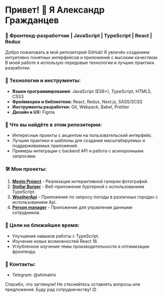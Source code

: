 # Привет! 👋 Я Александр Гражданцев

### 🌟 Фронтенд-разработчик | JavaScript | TypeScript | React | Redux 

Добро пожаловать в мой репозиторий GitHub! Я увлечён созданием интуитивно понятных интерфейсов и приложений с высоким качеством. В моей работе я использую передовые технологии и лучшие практики разработки.

### 🚀 Технологии и инструменты:
- **Языки программирования:** JavaScript (ES6+), TypeScript, HTML5, CSS3
- **Фреймворки и библиотеки:** React, Redux, Next.js, SASS/SCSS
- **Инструменты разработки:** Git, Webpack, Babel, Prettier
- **Дизайн и UX:** Figma

### 📌 Что вы найдёте в этом репозитории:
- Интересные проекты с акцентом на пользовательский интерфейс.
- Лучшие практики и шаблоны для создания масштабируемых и поддерживаемых приложений.
- Примеры интеграции с backend API и работа с асинхронными запросами.

### 🛠️ Мои проекты:
1. **[Mesto Project](https://github.com/Shimatrix/mesto-project-ff)** - Реализация интерактивной галереи фотографий.
2. **[Stellar Burger](https://github.com/Shimatrix/stellar-burger)** - Веб-приложение бургерной с использованием TypeScript.
3. **[WeatherApi](https://github.com/Shimatrix/weatherApi)** - Приложение по запросу погоды в различных городах с использованием Api.
4. **[Person manager](https://github.com/Shimatrix/person-manager/tree/main)** - Приложение для управления данными сотрудников.

### 🎯 Цели на ближайшее время:
- Улучшение навыков работы с TypeScript.
- Изучение новых возможностей React 18.
- Углубленное изучение темы производительности и оптимизации фронтенда.

### 📱 Контакты:
- Telegram: @shimatrix


Спасибо, что заглянули! Не стесняйтесь оставлять вопросы или предложения. Буду рад сотрудничеству! 😊

